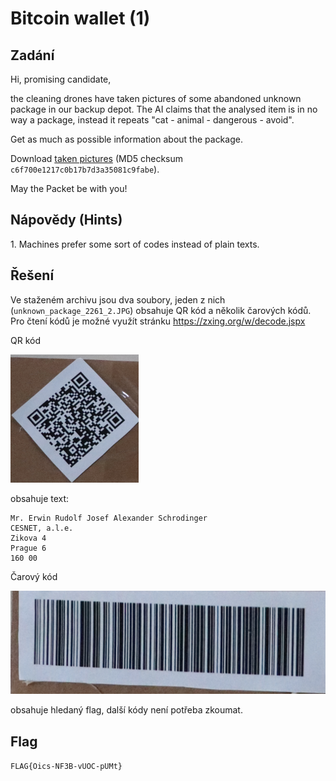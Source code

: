 # Bitcoin wallet (1)

## Zadání

Hi, promising candidate,

the cleaning drones have taken pictures of some abandoned unknown package in our backup depot. The AI claims that the analysed item is in no way a package, instead it repeats "cat - animal - dangerous - avoid".

Get as much as possible information about the package.

Download [taken pictures](unknown_package.zip) (MD5 checksum `c6f700e1217c0b17b7d3a35081c9fabe`).

May the Packet be with you!

## Nápovědy (Hints)

1\. Machines prefer some sort of codes instead of plain texts.

## Řešení

Ve staženém archivu jsou dva soubory, jeden z nich (`unknown_package_2261_2.JPG`) obsahuje QR kód a několik čarových kódů. Pro čtení kódů je možné využít stránku <https://zxing.org/w/decode.jspx>

QR kód

![QR](QR.png)

obsahuje text:

```text
Mr. Erwin Rudolf Josef Alexander Schrodinger
CESNET, a.l.e.
Zikova 4
Prague 6
160 00
```

Čarový kód

![Code1](Code1.png)

obsahuje hledaný flag, další kódy není potřeba zkoumat.

## Flag

`FLAG{Oics-NF3B-vUOC-pUMt}`
